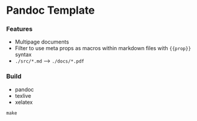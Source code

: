 # Pandoc Template

### Features

* Multipage documents
* Filter to use meta props as macros within markdown files with `{{prop}}` syntax
* `./src/*.md` --> `./docs/*.pdf`


### Build 

* pandoc
* texlive
* xelatex

```
make
```

